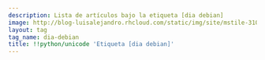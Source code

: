 ```yaml
---
description: Lista de artículos bajo la etiqueta [dia debian]
image: http://blog-luisalejandro.rhcloud.com/static/img/site/mstile-310x310.png
layout: tag
tag_name: dia-debian
title: !!python/unicode 'Etiqueta [dia debian]'
---
```

